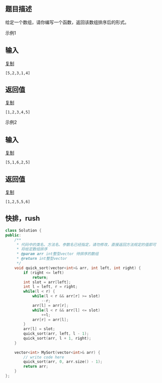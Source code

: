 ## 题目描述

给定一个数组，请你编写一个函数，返回该数组排序后的形式。

示例1

## 输入

[复制](javascript:void(0);)

```
[5,2,3,1,4]
```

## 返回值

[复制](javascript:void(0);)

```
[1,2,3,4,5]
```

示例2

## 输入

[复制](javascript:void(0);)

```
[5,1,6,2,5]
```

## 返回值

[复制](javascript:void(0);)

```
[1,2,5,5,6]
```



## 快排，rush

```c++
class Solution {
public:
    /**
     * 代码中的类名、方法名、参数名已经指定，请勿修改，直接返回方法规定的值即可
     * 将给定数组排序
     * @param arr int整型vector 待排序的数组
     * @return int整型vector
     */
    void quick_sort(vector<int>& arr, int left, int right) {
        if (right <= left)
            return;
        int slot = arr[left];
        int l = left, r = right;
        while(l < r) {
            while(l < r && arr[r] >= slot)
                --r;
            arr[l] = arr[r];
            while(l < r && arr[l] <= slot)
                ++l;
            arr[r] = arr[l];
        }
        arr[l] = slot;
        quick_sort(arr, left, l - 1);
        quick_sort(arr, l + 1, right);
    }
    
    vector<int> MySort(vector<int>& arr) {
        // write code here
        quick_sort(arr, 0, arr.size() - 1);
        return arr;
    }
};
```

